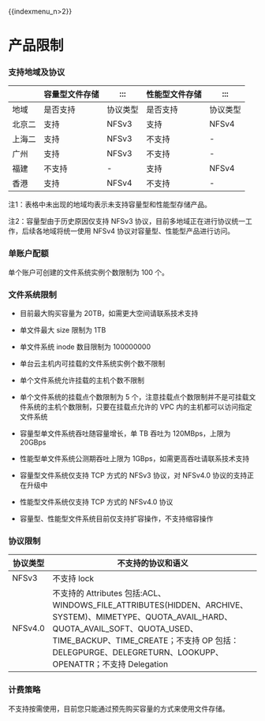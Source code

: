 {{indexmenu_n>2}}

# 产品限制

### 支持地域及协议

|  |容量型文件存储 |:::  |性能型文件存储 |:::  |
|------------ |------------ |------------|------------|------------|
|地域	 |是否支持	 |协议类型	 |是否支持	 |协议类型 |
|北京二	 |支持	 |NFSv3	 |支持	 |NFSv4 |
|上海二	 |支持	 |NFSv3	 |不支持	 |- |
|广州	 |支持	 |NFSv3	 |不支持	 |- |
|福建	 |不支持	 |-	 |支持	 |NFSv4 |
|香港	 |支持	 |NFSv4	 |不支持	 |- |

注1：表格中未出现的地域均表示未支持容量型和性能型存储产品。

注2：容量型由于历史原因仅支持 NFSv3 协议，目前多地域正在进行协议统一工作，后续各地域将统一使用 NFSv4 协议对容量型、性能型产品进行访问。

           

### 单账户配额
单个账户可创建的文件系统实例个数限制为 100 个。

### 文件系统限制
  * 目前最大购买容量为 20TB，如需更大空间请联系技术支持
  
  * 单文件最大 size 限制为 1TB
  
  * 单文件系统 inode 数目限制为 100000000
  
  * 单台云主机内可挂载的文件系统实例个数不限制
  
  * 单个文件系统允许挂载的主机个数不限制
  
  * 单个文件系统的挂载点个数限制为 5 个，注意挂载点个数限制并不是可挂载文件系统的主机个数限制，只要在挂载点允许的 VPC 内的主机都可以访问指定文件系统
  
  * 容量型单文件系统吞吐随容量增长，单 TB 吞吐为 120MBps，上限为 20GBps
  
  * 性能型单文件系统公测期吞吐上限为 1GBps，如需更高吞吐请联系技术支持
  
  * 容量型文件系统仅支持 TCP 方式的 NFSv3 协议，对 NFSv4.0 协议的支持正在升级中
  
  * 性能型文件系统仅支持 TCP 方式的 NFSv4.0 协议
  
  * 容量型、性能型文件系统目前仅支持扩容操作，不支持缩容操作

### 协议限制
|协议类型 |不支持的协议和语义 |
|------------ |------------ |
|NFSv3|不支持 lock|
|NFSv4.0	|不支持的 Attributes 包括:ACL、WINDOWS_FILE_ATTRIBUTES(HIDDEN、ARCHIVE、SYSTEM)、MIMETYPE、QUOTA_AVAIL_HARD、 QUOTA_AVAIL_SOFT、QUOTA_USED、TIME_BACKUP、TIME_CREATE；不支持 OP 包括：DELEGPURGE、DELEGRETURN、LOOKUPP、OPENATTR；不支持 Delegation|

### 计费策略
不支持按需使用，目前您只能通过预先购买容量的方式来使用文件存储。
